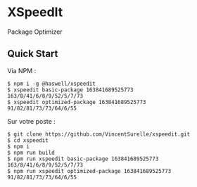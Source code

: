 # XSpeedIt

Package Optimizer

## Quick Start

Via NPM :

```shell
$ npm i -g @haswell/xspeedit
$ xspeedit basic-package 163841689525773
163/8/41/6/8/9/52/5/7/73
$ xspeedit optimized-package 163841689525773
91/82/81/73/73/64/6/55
```

Sur votre poste :

```
$ git clone https://github.com/VincentSurelle/xspeedit.git
$ cd xspeedit
$ npm i
$ npm run build
$ npm run xspeedit basic-package 163841689525773
163/8/41/6/8/9/52/5/7/73
$ npm run xspeedit optimized-package 163841689525773
91/82/81/73/73/64/6/55
```
